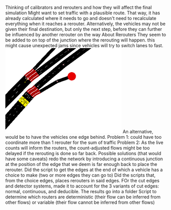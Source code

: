 Thinking of calibrators and rerouters and how they will affect the final simulation
    Might want to set traffic with a plausible route. That way, it has already calculated where it needs to go and doesn't need to recalculate everything when it reaches a rerouter.
    Alternatively, the vehicles may not be given their final destination, but only the next step, before they can further be influenced by another rerouter on the way
About Rerouters
    They seem to be added to on top of the junction where the rerouting will happen. this might cause unexpected jams since vehicles will try to switch lanes to fast.
        ![Rerouter too far forward](image-13.png)
    An alternative, would be to have the vehicles one edge behind.
        Problem 1: could have too coordinate more than 1 rerouter for the sum of traffic
        Problem 2: As the live counts will inform the routers, the count-adjusted flows might be too delayed if the rerouting is done so far back.
        Possible solutions (that would have some caveats) redo the network by introducing a continuous junction at the position of the edge that we deem is far enough back to place the rerouter.
Did the script to get the edges at the end of which a vehicle has a choice to make (two or more edges they can go to)
Did the scripts that, from the choice edges, places rerouters in said edges.
FOr the cut edges and detector systems, made it to account for the 3 variants of cut edges: normal, continuous, and deducible. The results go into a folder
Script to determine which routers are deterministic (their flow can be inferred from other flows) or variable (their flow cannot be inferred from other flows)
